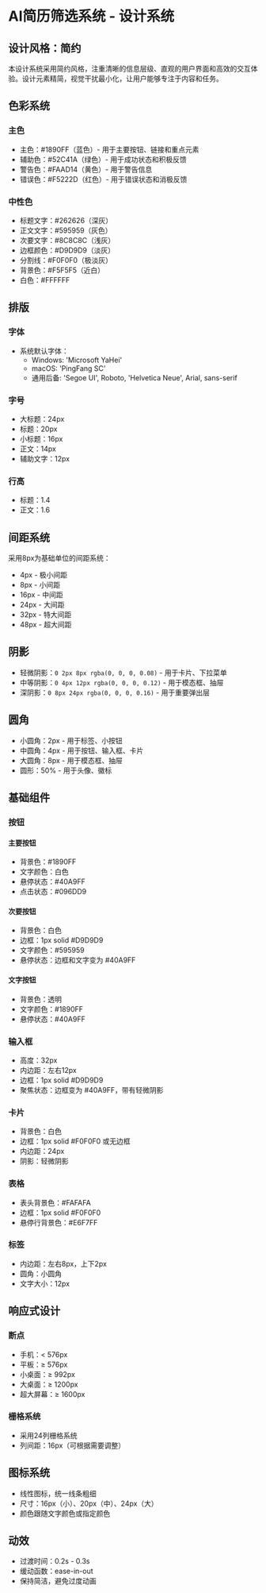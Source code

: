 # AI简历筛选系统 - 设计系统

## 设计风格：简约

本设计系统采用简约风格，注重清晰的信息层级、直观的用户界面和高效的交互体验。设计元素精简，视觉干扰最小化，让用户能够专注于内容和任务。

## 色彩系统

### 主色
- 主色：#1890FF（蓝色）- 用于主要按钮、链接和重点元素
- 辅助色：#52C41A（绿色）- 用于成功状态和积极反馈
- 警告色：#FAAD14（黄色）- 用于警告信息
- 错误色：#F5222D（红色）- 用于错误状态和消极反馈

### 中性色
- 标题文字：#262626（深灰）
- 正文文字：#595959（灰色）
- 次要文字：#8C8C8C（浅灰）
- 边框颜色：#D9D9D9（淡灰）
- 分割线：#F0F0F0（极淡灰）
- 背景色：#F5F5F5（近白）
- 白色：#FFFFFF

## 排版

### 字体
- 系统默认字体：
  - Windows: 'Microsoft YaHei'
  - macOS: 'PingFang SC'
  - 通用后备: 'Segoe UI', Roboto, 'Helvetica Neue', Arial, sans-serif

### 字号
- 大标题：24px
- 标题：20px
- 小标题：16px
- 正文：14px
- 辅助文字：12px

### 行高
- 标题：1.4
- 正文：1.6

## 间距系统

采用8px为基础单位的间距系统：
- 4px - 极小间距
- 8px - 小间距
- 16px - 中间距
- 24px - 大间距
- 32px - 特大间距
- 48px - 超大间距

## 阴影

- 轻微阴影：`0 2px 8px rgba(0, 0, 0, 0.08)` - 用于卡片、下拉菜单
- 中等阴影：`0 4px 12px rgba(0, 0, 0, 0.12)` - 用于模态框、抽屉
- 深阴影：`0 8px 24px rgba(0, 0, 0, 0.16)` - 用于重要弹出层

## 圆角

- 小圆角：2px - 用于标签、小按钮
- 中圆角：4px - 用于按钮、输入框、卡片
- 大圆角：8px - 用于模态框、抽屉
- 圆形：50% - 用于头像、徽标

## 基础组件

### 按钮

#### 主要按钮
- 背景色：#1890FF
- 文字颜色：白色
- 悬停状态：#40A9FF
- 点击状态：#096DD9

#### 次要按钮
- 背景色：白色
- 边框：1px solid #D9D9D9
- 文字颜色：#595959
- 悬停状态：边框和文字变为 #40A9FF

#### 文字按钮
- 背景色：透明
- 文字颜色：#1890FF
- 悬停状态：#40A9FF

### 输入框
- 高度：32px
- 内边距：左右12px
- 边框：1px solid #D9D9D9
- 聚焦状态：边框变为 #40A9FF，带有轻微阴影

### 卡片
- 背景色：白色
- 边框：1px solid #F0F0F0 或无边框
- 内边距：24px
- 阴影：轻微阴影

### 表格
- 表头背景色：#FAFAFA
- 边框：1px solid #F0F0F0
- 悬停行背景色：#E6F7FF

### 标签
- 内边距：左右8px，上下2px
- 圆角：小圆角
- 文字大小：12px

## 响应式设计

### 断点
- 手机：< 576px
- 平板：≥ 576px
- 小桌面：≥ 992px
- 大桌面：≥ 1200px
- 超大屏幕：≥ 1600px

### 栅格系统
- 采用24列栅格系统
- 列间距：16px（可根据需要调整）

## 图标系统

- 线性图标，统一线条粗细
- 尺寸：16px（小）、20px（中）、24px（大）
- 颜色跟随文字颜色或指定颜色

## 动效

- 过渡时间：0.2s - 0.3s
- 缓动函数：ease-in-out
- 保持简洁，避免过度动画